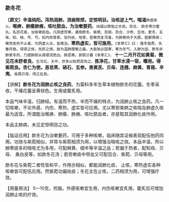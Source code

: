 ### 款冬花

**〔原文〕辛温纯阳。泻热润肺，消痰除烦，定惊明目。治咳逆上气，喘渴**<small>肺虚挟火。</small>**喉痹，肺痿肺痈，咳吐脓血，为治嗽要药**。<small>烧烟以筒吸之亦良。百合、 款冬等分蜜丸，名百花膏，治咳嗽痰血。凡阴虚劳嗽，通用款冬、紫菀、百部、百合、沙参、生地、麦冬、五味、知、柏、芩、芍，如内热骨蒸，加丹皮，地骨，若嗽而复泻者，为肺移热于大肠，脏腑俱病；嗽而发热不止者，为阴虚火炎，皆难治。</small>**寒热虚实，皆可施用**。<small>《本草汇》曰： 隆冬独秀，先春开放。得肾之体，先肝之用，故为温肺理嗽之最。大抵咳必因寒，寒为冬气，入肺为逆。款冬非肺家专药，乃使肺邪从肾顺流而出。肺恶寒。郭佩兰著《本草汇》。</small> **十一二月开花如黄菊，微见花未舒者良**。<small>生河北、关中，世多以枇杷蕊伪之。</small>**拣净花，甘草水浸一宿，曝用。得紫菀良。杏仁为使。恶皂荚、硝石、玄参。畏黄芪、贝母、连翘、麻黄、青葙、辛夷**。<small>虽畏贝母，得之反良。</small>

【讲解】**款冬花为润肺止咳之良药**。为菊料多年生草本植物款冬的花蕾。冬季采收，干燥花蕾呈黄棕色。生用或蜜炙用。

本品气味辛温，归肺经。有温而不热，辛而不燥的特点，为润肺止咳之良药。凡一切咳嗽，不论外感、内伤、寒热、虚实皆可应用。尤以寒邪束肺之咳喘及肺虚久咳最为适宜。所谓能治喉痹、肺痿、肺痈、咳吐脓血者，亦是取其润肺化痰作用。

本品主肺病，未见定惊明目之功。

【临证应用】款冬花为治嗽要药，可用于多种咳嗽，临床随其证候表现配伍他药同用。功效与紫菀相似，并常与紫菀相须为用，以增强治喘咳之效。本品辛温，所以肺寒痰多的喘咳尤为多用，可配麻黄、细辛等辛温之品；若偏于热者，配知母、贝母、 桑白皮等，如款冬花汤；若劳嗽痰中带血又可配百合、紫菀、贝母等用。

款冬花与紫菀二者性皆和平，作用亦相似，都能润肺化痰， 止咳，寒热虚实各种咳嗽皆可配伍应用。然紫菀功偏袪痰；冬花主在止咳，二药相须为用，可增强疗效。

【用量用法】 5—10克，煎服。外感咳嗽宜生用，内伤咳嗽宜炙用，蜜炙后可增加润肺止咳的疗效。
